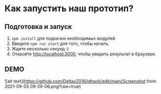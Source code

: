 
# Как запустить наш прототип?

## Подготовка и запуск
1) `npm install` для подкачки необходимых модулей
2) Введите `npm run start` для того, чтобы начать
3) Ждите несколько секунд :)
4) Откройте [http://localhost:3000](http://localhost:3000), чтобы увидеть результат в браузере.

## DEMO

![alt text](https://github.com/Deltax2016/ldhack/edit/main/Screenshot from 2021-09-05 09-29-06.png?raw=true)

